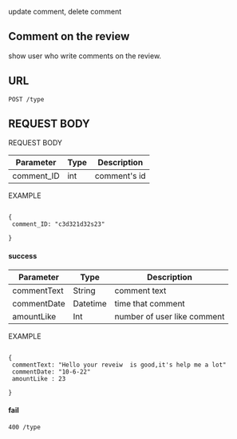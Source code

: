update comment, delete comment 
## Comment on the review   ##
show user who write comments on the review.

## URL ##
`POST /type`

## REQUEST BODY ##
REQUEST BODY


| Parameter	    |      Type     | Description |
| ------------- | ------------- |-------------| 
| comment_ID    | int           | comment's id|


EXAMPLE 
```

{
 comment_ID: "c3d321d32s23"

}

```
#### success

| Parameter	    |      Type     | Description |
| ------------- | ------------- |-------------| 
| commentText   | String        | comment text|
| commentDate   | Datetime      | time that comment|
| amountLike    | Int           | number of user like comment|

EXAMPLE

```

{
 commentText: "Hello your reveiw  is good,it's help me a lot"
 commentDate: "10-6-22"
 amountLike : 23 

}

```
 
#### fail 
`400 /type`

